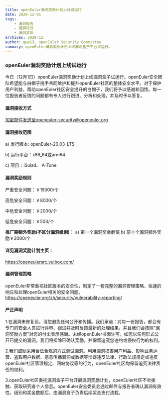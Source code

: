 ```yaml
---
title: openEuler漏洞奖励计划上线试运行
date: 2020-12-01
tags:
    - 漏洞报告
    - 漏洞评分
    - 漏洞奖励
archives: 2020-12
author: gwei3, openEuler Security Committee
summary: openEuler漏洞奖励计划上线漏洞盒子平台试运行。
---
```


### openEuler漏洞奖励计划上线试运行
今日（12月1日）openEuler漏洞奖励计划上线漏洞盒子试运行。openEuler安全团队希望能与白帽子携手共同维护和提升openEuler社区的整体安全水平。对于保护用户利益、帮助openEuler社区安全提升的白帽子，我们将予以感谢和回馈。每一位报告者反馈的问题都有专人进行跟进、分析和处理，并及时予以答复。

#### 漏洞接收方式
加密邮件发送至openeuler-security@openeuler.org

#### 漏洞接收范围
a) 发行版本: openEuler-20.03-LTS

b) 运行平台：x86_64或arm64

c) 项目：iSulad、 A-Tune

#### 漏洞奖励规则
严重安全问题：￥15000/个

高危安全问题：￥8000/个

中危安全问题：￥2000/个

低危安全问题：￥500/个

**推广期额外奖励(不区分漏洞级别)：**
a) 第一个漏洞奖金翻倍
b) 前十个漏洞额外奖励￥2000/个

#### 详见漏洞奖励计划主页：
https://openeulersrc.vulbox.com/

#### 漏洞管理策略
openEuler非常重视社区版本的安全性，制定了一套完整的漏洞管理策略，快速的响应和处理openEuler相关的安全问题。
https://openeuler.org/zh/security/vulnerability-reporting/

#### 严正声明
1.在漏洞未修复前，请您避免任何公开和传播。我们承诺：对每一份报告，都会有专门的安全人员进行评审、跟进并及时反馈最新的处理结果，并且我们会按照“漏洞奖励方案”对您的付出表示感谢。未经openEuler书面许可，如您以任何形式公开已提交的漏洞，我们将扣除已确认奖励，并保留追究您违约或侵权行为的权利。

2.我们鼓励采用合法合规的方式测试漏洞。利用漏洞损害用户利益、影响业务运营、盗取用户数据、恶意传播漏洞或数据等涉嫌违反法律、行政法规规定或违反openEuler社区管理规定、网站协议等的行为，openEuler社区均保留追究法律责任的权利。

3.openEuler社区委托漏洞盒子平台开展漏洞奖励计划，openEuler社区不会接触、获取研究者个人信息。openEuler安全委员会通过邮件与报告者确认漏洞有效性，级别和奖金数额后，由漏洞盒子负责后续奖金支付流程。
